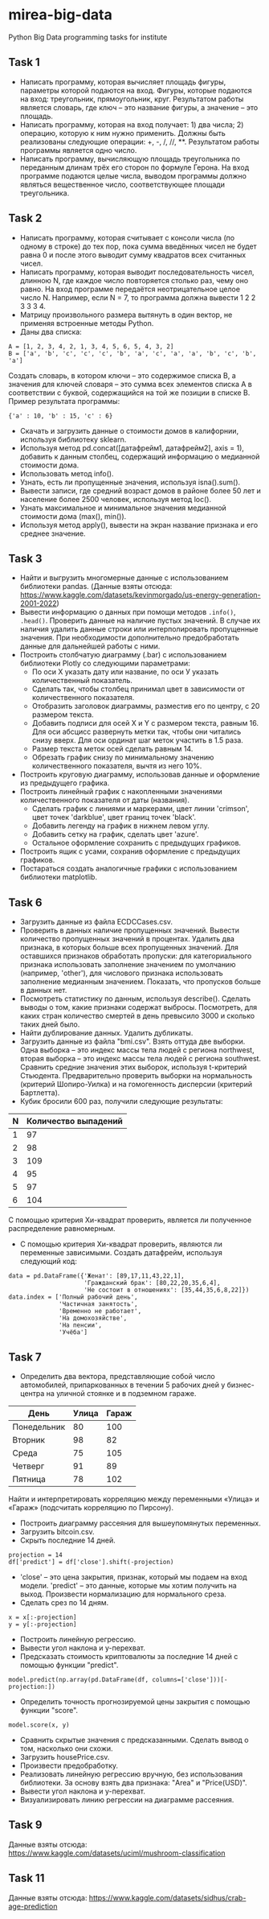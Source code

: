 # mirea-big-data
Python Big Data programming tasks for institute

## Task 1
* Написать программу, которая вычисляет площадь фигуры, параметры которой подаются на вход. Фигуры, которые подаются на вход: треугольник, прямоугольник, круг. Результатом работы является словарь, где ключ – это название фигуры, а значение – это площадь.
* Написать программу, которая на вход получает: 1) два числа; 2) операцию, которую к ним нужно применить. Должны быть реализованы следующие операции: +, -, /, //, **. Результатом работы программы является одно число.
* Написать программу, вычисляющую площадь треугольника по переданным длинам трёх его сторон по формуле Герона. На вход программе подаются целые числа, выводом программы должно являться вещественное число, соответствующее площади треугольника.

## Task 2
* Написать программу, которая считывает с консоли числа (по одному в строке) до тех пор, пока сумма введённых чисел не будет равна 0 и после этого выводит сумму квадратов всех считанных чисел.
* Написать программу, которая выводит последовательность чисел, длинною N, где каждое число повторяется столько раз, чему оно равно. На вход программе передаётся неотрицательное целое число N. Например, если N = 7, то программа должна вывести 1 2 2 3 3 3 4.
* Матрицу произвольного размера вытянуть в один вектор, не применяя встроенные методы Python.
* Даны два списка:
```python3
А = [1, 2, 3, 4, 2, 1, 3, 4, 5, 6, 5, 4, 3, 2]
В = ['a', 'b', 'c', 'c', 'c', 'b', 'a', 'c', 'a', 'a', 'b', 'c', 'b', 'a']
```
Создать словарь, в котором ключи – это содержимое списка В, а значения для ключей словаря – это сумма всех элементов списка А в соответствии с буквой, содержащийся на той же позиции в списке В. Пример результата программы: 
```python3
{'a' : 10, 'b' : 15, 'c' : 6}
```
* Скачать и загрузить данные о стоимости домов в калифорнии, используя библиотеку sklearn.
* Используя метод pd.concat([датафрейм1, датафрейм2], axis = 1), добавить к данным столбец, содержащий информацию о медианной стоимости дома.
* Использовать метод info().
* Узнать, есть ли пропущенные значения, используя isna().sum().
* Вывести записи, где средний возраст домов в районе более 50 лет и население более 2500 человек, используя метод loc().
* Узнать максимальное и минимальное значения медианной стоимости дома (max(), min()).
* Используя метод apply(), вывести на экран название признака и его среднее значение.

## Task 3
* Найти и выгрузить многомерные данные с использованием библиотеки pandas. (Данные взяты отсюда: https://www.kaggle.com/datasets/kevinmorgado/us-energy-generation-2001-2022)
* Вывести информацию о данных при помощи методов ```.info()```, ```.head()```. Проверить данные на наличие пустых значений. В случае их наличия удалить данные строки или интерполировать пропущенные значения. При необходимости дополнительно предобработать данные для дальнейшей работы с ними.
* Построить столбчатую диаграмму (.bar) с использованием библиотеки Plotly со следующими параметрами:
  * По оси Х указать дату или название, по оси У указать количественный показатель.
  * Сделать так, чтобы столбец принимал цвет в зависимости от количественного показателя.
  * Отобразить заголовок диаграммы, разместив его по центру, с 20 размером текста.
  * Добавить подписи для осей X и Y с размером текста, равным 16. Для оси абсцисс развернуть метки так, чтобы они читались снизу вверх. Для оси ординат шаг меток участить в 1.5 раза.
  * Размер текста меток осей сделать равным 14.
  * Обрезать график снизу по минимальному значению количественного показателя, вычтя из него 10%.
* Построить круговую диаграмму, использовав данные и оформление из предыдущего графика.
* Построить линейный график с накопленными значениями количественного показателя от даты (названия).
  * Сделать график с линиями и маркерами, цвет линии 'crimson', цвет точек 'darkblue', цвет границ точек 'black'.
  * Добавить легенду на график в нижнем левом углу.
  * Добавить сетку на график, сделать цвет 'azure'.
  * Остальное оформление сохранить с предыдущих графиков.
* Построить ящик с усами, сохранив оформление с предыдущих графиков.
* Постараться создать аналогичные графики с использованием библиотеки matplotlib.

## Task 6
* Загрузить данные из файла ECDCCases.csv.
* Проверить в данных наличие пропущенных значений. Вывести количество пропущенных значений в процентах. Удалить два признака, в которых больше всех пропущенных значений. Для оставшихся признаков обработать пропуски: для категориального признака использовать заполнение значением по умолчанию (например, 'other'), для числового признака использовать заполнение медианным значением. Показать, что пропусков больше в данных нет.
* Посмотреть статистику по данным, используя describe(). Сделать выводы о том, какие признаки содержат выбросы. Посмотреть, для каких стран количество смертей в день превысило 3000 и сколько таких дней было.
* Найти дублирование данных. Удалить дубликаты.
* Загрузить данные из файла "bmi.csv". Взять оттуда две выборки. Одна выборка – это индекс массы тела людей c региона northwest, вторая выборка – это индекс массы тела людей с региона southwest. Сравнить средние значения этих выборок, используя t-критерий Стьюдента. Предварительно проверить выборки на нормальность (критерий Шопиро-Уилка) и на гомогенность дисперсии (критерий Бартлетта).
* Кубик бросили 600 раз, получили следующие результаты:

| N | Количество выпадений  |
|---|---|
| 1 | 97  |
| 2 | 98  |
| 3 | 109 |
| 4 | 95  |
| 5 | 97  |
| 6 | 104 |

С помощью критерия Хи-квадрат проверить, является ли полученное распределение равномерным.
* С помощью критерия Хи-квадрат проверить, являются ли переменные зависимыми. Создать датафрейм, используя следующий код:
```python3
data = pd.DataFrame({'Женат': [89,17,11,43,22,1],
                     'Гражданский брак': [80,22,20,35,6,4],
                     'Не состоит в отношениях': [35,44,35,6,8,22]})
data.index = ['Полный рабочий день',
              'Частичная занятость',
              'Временно не работает',
              'На домохозяйстве',
              'На пенсии',
              'Учёба']
```

## Task 7
* Определить два вектора, представляющие собой число автомобилей, припаркованных в течении 5 рабочих дней у бизнес- центра на уличной стоянке и в подземном гараже.

| День | Улица | Гараж |
| --- | --- | --- |
| Понедельник | 80 | 100 |
| Вторник | 98 | 82 |
| Среда | 75 | 105 |
| Четверг | 91 | 89 |
| Пятница | 78 | 102 |

Найти и интерпретировать корреляцию между переменными «Улица» и «Гараж» (подсчитать корреляцию по Пирсону).

* Построить диаграмму рассеяния для вышеупомянутых переменных.
* Загрузить bitcoin.csv.
* Скрыть последние 14 дней.
```python3
projection = 14
df['predict'] = df['close'].shift(-projection)
```
* 'close' – это цена закрытия, признак, который мы подаем на вход модели. 'predict' – это данные, которые мы хотим получить на выход. Произвести нормализацию для нормального среза.
* Сделать срез по 14 дням.
```python3
x = x[:-projection]
y = y[:-projection]
```
* Построить линейную регрессию.
* Вывести угол наклона и y-перехват.
* Предсказать стоимость криптовалюты за последние 14 дней с помощью функции "predict".
```python3
model.predict(np.array(pd.DataFrame(df, columns=['close']))[-projection:])
```
* Определить точность прогнозируемой цены закрытия с помощью функции "score".
```python3
model.score(x, y)
```
* Сравнить скрытые значения с предсказанными. Сделать вывод о том, насколько они схожи.
* Загрузить housePrice.csv.
* Произвести предобработку.
* Реализовать линейную регрессию вручную, без использования библиотеки. За основу взять два признака: "Area" и "Price(USD)".
* Вывести угол наклона и y-перехват.
* Визуализировать линию регрессии на диаграмме рассеяния.

## Task 9
Данные взяты отсюда: https://www.kaggle.com/datasets/uciml/mushroom-classification

## Task 11
Данные взяты отсюда: https://www.kaggle.com/datasets/sidhus/crab-age-prediction
